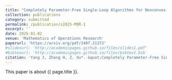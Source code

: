 ```yaml
---
title: "Completely Parameter-Free Single-Loop Algorithms for Nonconvex-Concave Minimax Problems"
collection: publications
category: submitted
permalink: /publication/s2025-MOR-1
excerpt: ''
date: 2025-01-02
venue: 'Mathematics of Operations Research'
paperurl: 'https://arxiv.org/pdf/2407.21372'
#slidesurl: 'http://academicpages.github.io/files/slides1.pdf'
#bibtexurl: 'http://academicpages.github.io/files/bibtex1.bib'
citation: 'Yang J, Zhang H, Z. Xu*. &quot;Completely Parameter-Free Single-Loop Algorithms for Nonconvex-Concave Minimax Problems.&quot; <i>Mathematics of Operations Research</i>. submitted. 2025. arXiv:2407.21372'
---
```

This paper is about {{ page.title }}.
